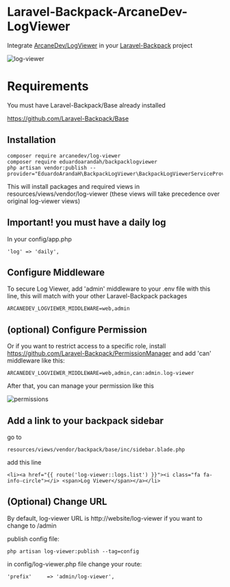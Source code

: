 # Laravel-Backpack-ArcaneDev-LogViewer

Integrate [ArcaneDev/LogViewer](https://github.com/ARCANEDEV/LogViewer) in your [Laravel-Backpack](https://github.com/Laravel-Backpack/Base) project

![log-viewer](https://user-images.githubusercontent.com/4065733/33958155-4463c27c-e009-11e7-860c-aae56b2b368f.png)

# Requirements

You must have Laravel-Backpack/Base already installed

https://github.com/Laravel-Backpack/Base

## Installation

	composer require arcanedev/log-viewer
	composer require eduardoarandah/backpacklogviewer
	php artisan vendor:publish --provider="EduardoArandaH\BackpackLogViewer\BackpackLogViewerServiceProvider"

This will install packages and required views in resources/views/vendor/log-viewer
(these views will take precedence over original log-viewer views)

## Important! you must have a daily log

In your config/app.php

	'log' => 'daily',

## Configure Middleware

To secure Log Viewer, add 'admin' middleware to your .env file with this line, this will match with your other Laravel-Backpack packages

	ARCANEDEV_LOGVIEWER_MIDDLEWARE=web,admin

## (optional) Configure Permission

Or if you want to restrict access to a specific role, install https://github.com/Laravel-Backpack/PermissionManager 
and add 'can' middleware like this:

	ARCANEDEV_LOGVIEWER_MIDDLEWARE=web,admin,can:admin.log-viewer

After that, you can manage your permission like this

![permissions](https://user-images.githubusercontent.com/4065733/33958159-46963c1e-e009-11e7-9c14-d9da8cb6f810.png)


## Add a link to your backpack sidebar

go to 

	resources/views/vendor/backpack/base/inc/sidebar.blade.php

add this line 

	<li><a href="{{ route('log-viewer::logs.list') }}"><i class="fa fa-info-circle"></i> <span>Log Viewer</span></a></li>

## (Optional) Change URL

By default, log-viewer URL is http://website/log-viewer if you want to change to /admin 

publish config file:

	php artisan log-viewer:publish --tag=config

in config/log-viewer.php file change your route:

	'prefix'     => 'admin/log-viewer',